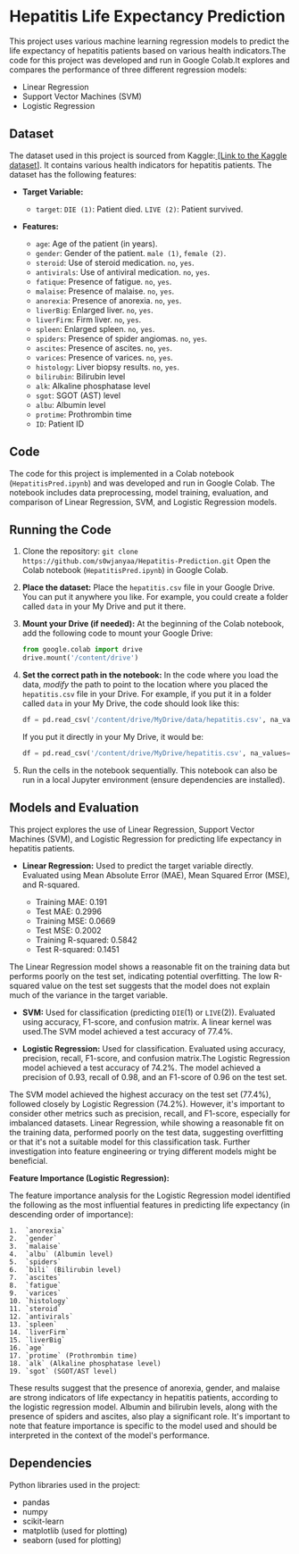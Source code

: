 # Hepatitis Life Expectancy Prediction

This project uses various machine learning regression models to predict the life expectancy of hepatitis patients based on various health indicators.The code for this project was developed and run in Google Colab.It explores and compares the performance of three different regression models:

*   Linear Regression
*   Support Vector Machines (SVM)
*   Logistic Regression  

## Dataset

The dataset used in this project is sourced from Kaggle:[ [Link to the Kaggle dataset]](https://www.kaggle.com/code/mragpavank/hepatitis-using-svm/input).  It contains various health indicators for hepatitis patients. The dataset has the following features:


*   **Target Variable:**
    *   `target`:  `DIE (1)`: Patient died. `LIVE (2)`: Patient survived.

*   **Features:**
    *   `age`: Age of the patient (in years).
    *   `gender`: Gender of the patient. `male (1)`, `female (2)`.
    *   `steroid`: Use of steroid medication. `no`, `yes`.
    *   `antivirals`: Use of antiviral medication. `no`, `yes`.
    *   `fatique`: Presence of fatigue. `no`, `yes`.
    *   `malaise`: Presence of malaise. `no`, `yes`.
    *   `anorexia`: Presence of anorexia. `no`, `yes`.
    *   `liverBig`: Enlarged liver. `no`, `yes`.
    *   `liverFirm`: Firm liver. `no`, `yes`.
    *   `spleen`: Enlarged spleen. `no`, `yes`.
    *   `spiders`: Presence of spider angiomas. `no`, `yes`.
    *   `ascites`: Presence of ascites. `no`, `yes`.
    *   `varices`: Presence of varices. `no`, `yes`.
    *   `histology`: Liver biopsy results. `no`, `yes`.
    *   `bilirubin`: Bilirubin level 
    *   `alk`: Alkaline phosphatase level 
    *   `sgot`: SGOT (AST) level 
    *   `albu`: Albumin level 
    *   `protime`: Prothrombin time
    *   `ID`: Patient ID 


## Code
The code for this project is implemented in a Colab notebook (`HepatitisPred.ipynb`) and was developed and run in Google Colab. The notebook includes data preprocessing, model training, evaluation, and comparison of Linear Regression, SVM, and Logistic Regression models.

## Running the Code

1.  Clone the repository: `git clone https://github.com/s0wjanyaa/Hepatitis-Prediction.git` 
 Open the Colab notebook (`HepatitisPred.ipynb`) in Google Colab.
3.  **Place the dataset:**  Place the `hepatitis.csv` file in your Google Drive.  You can put it anywhere you like.  For example, you could create a folder called `data` in your My Drive and put it there.
4.  **Mount your Drive (if needed):**  At the beginning of the Colab notebook, add the following code to mount your Google Drive:

    ```python
    from google.colab import drive
    drive.mount('/content/drive')
    ```

5.  **Set the correct path in the notebook:** In the code where you load the data, *modify* the path to point to the location where you placed the `hepatitis.csv` file in your Drive.  For example, if you put it in a folder called `data` in your My Drive, the code should look like this:

    ```python
    df = pd.read_csv('/content/drive/MyDrive/data/hepatitis.csv', na_values='?')
    ```

    If you put it directly in your My Drive, it would be:

    ```python
    df = pd.read_csv('/content/drive/MyDrive/hepatitis.csv', na_values='?')
    ```

6.  Run the cells in the notebook sequentially.
   This notebook can also be run in a local Jupyter environment (ensure dependencies are installed).

## Models and Evaluation

This project explores the use of Linear Regression, Support Vector Machines (SVM), and Logistic Regression for predicting life expectancy in hepatitis patients.

*   **Linear Regression:** Used to predict the target variable directly. Evaluated using Mean Absolute Error (MAE), Mean Squared Error (MSE), and R-squared.

    *   Training MAE: 0.191
    *   Test MAE: 0.2996
    *   Training MSE: 0.0669
    *   Test MSE: 0.2002
    *   Training R-squared: 0.5842
    *   Test R-squared: 0.1451

The Linear Regression model shows a reasonable fit on the training data but performs poorly on the test set, indicating potential overfitting. The low R-squared value on the test set suggests that the model does not explain much of the variance in the target variable.

*   **SVM:** Used for classification (predicting `DIE`(1) or `LIVE`(2)). Evaluated using accuracy, F1-score, and confusion matrix. A linear kernel was used.The SVM model achieved a test accuracy of 77.4%. 

*   **Logistic Regression:** Used for classification. Evaluated using accuracy, precision, recall, F1-score, and confusion matrix.The Logistic Regression model achieved a test accuracy of 74.2%. The model achieved a precision of  0.93, recall of 0.98, and an F1-score of 0.96 on the test set. 

The SVM model achieved the highest accuracy on the test set (77.4%), followed closely by Logistic Regression (74.2%).  However, it's important to consider other metrics such as precision, recall, and F1-score, especially for imbalanced datasets.  Linear Regression, while showing a reasonable fit on the training data, performed poorly on the test data, suggesting overfitting or that it's not a suitable model for this classification task.  Further investigation into feature engineering or trying different models might be beneficial.
 
**Feature Importance (Logistic Regression):**

The feature importance analysis for the Logistic Regression model identified the following as the most influential features in predicting life expectancy (in descending order of importance):

    1.  `anorexia`
    2.  `gender`
    3.  `malaise`
    4.  `albu` (Albumin level)
    5.  `spiders`
    6.  `bili` (Bilirubin level)
    7.  `ascites`
    8.  `fatigue`
    9.  `varices`
    10. `histology`
    11. `steroid`
    12. `antivirals`
    13. `spleen`
    14. `liverFirm`
    15. `liverBig`
    16. `age`
    17. `protime` (Prothrombin time)
    18. `alk` (Alkaline phosphatase level)
    19. `sgot` (SGOT/AST level)

These results suggest that the presence of anorexia, gender, and malaise are strong indicators of life expectancy in hepatitis patients, according to the logistic regression model.  Albumin and bilirubin levels, along with the presence of spiders and ascites, also play a significant role.  It's important to note that feature importance is specific to the model used and should be interpreted in the context of the model's performance.

## Dependencies

Python libraries used in the project:

*   pandas
*   numpy
*   scikit-learn
*   matplotlib (used for plotting)
*   seaborn (used for plotting)

